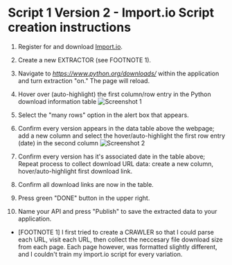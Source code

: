 # Script 1 Version 2 - Import.io Script creation instructions

1) Register for and download [Import.io](https://import.io/).

2) Create a new EXTRACTOR (see FOOTNOTE 1).

3) Navigate to <i>https://www.python.org/downloads/</i> within the application and turn extraction "on." The page will reload.

4) Hover over (auto-highlight) the first column/row entry in the Python download information table 
![Screenshot 1](./Images/ImportIO/1_importIO)

5) Select the "many rows" option in the alert box that appears.

6) Confirm every version appears in the data table above the webpage; add a new column and select the hover/auto-highlight the first row entry (date) in the second column 
![Screenshot 2](./Images/ImportIO/1_importIO)

7) Confirm every version has it's associated date in the table above; Repeat process to collect download URL data: create a new column, hover/auto-highlight first download link.

8) Confirm all download links are now in the table.

9) Press green "DONE" button in the upper right.

10) Name your API and press "Publish" to save the extracted data to your application.


* [FOOTNOTE 1] I first tried to create a CRAWLER so that I could parse each URL, visit each URL, then collect the neccesary file download size from each page. Each page however, was formatted slightly different, and I couldn't train my import.io script for every variation.